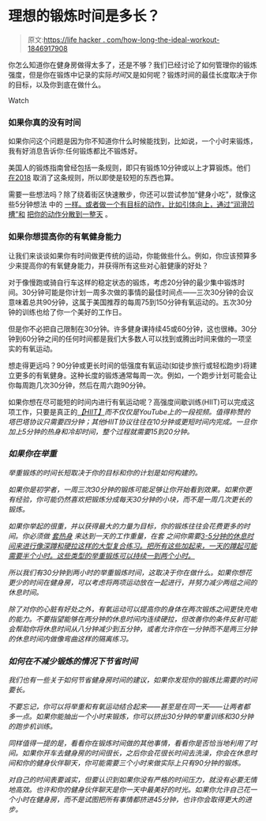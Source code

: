 # 理想的锻炼时间是多长？

> 原文:[https://life hacker . com/how-long-the-ideal-workout-1846917908](https://lifehacker.com/how-long-is-the-ideal-workout-1846917908)

你怎么知道你在健身房做得太多了，还是不够？我们已经讨论了如何管理你的锻炼强度，但是你在锻炼中记录的实际*时间*又是如何呢？锻炼时间的最佳长度取决于你的目标，以及你到底在做什么。

Watch

### 如果你真的没有时间

如果你问这个问题是因为你不知道你什么时候能找到，比如说，一个小时来锻炼，我有好消息告诉你:任何锻炼都比不锻炼好。

美国人的锻炼指南曾经包括一条规则，即只有锻炼10分钟或以上才算锻炼。他们 [在2018](https://vitals.lifehacker.com/the-new-exercise-guidelines-are-even-easier-to-meet-1830380875) 取消了这条规则，所以即使是较短的东西也算。

需要一些想法吗？除了绕着街区快速散步，你还可以尝试参加“健身小吃”，就像这些5分钟想法 中的 [一样。或者做一个有目标的动作，比如引体向上，通过“润滑凹槽”和](https://vitals.lifehacker.com/stay-active-with-5-minute-fitness-snacks-1844306347) [把你的动作分散到一整天](https://vitals.lifehacker.com/do-more-pull-ups-or-push-ups-by-spreading-them-out-thro-1831586177) 。

### 如果你想提高你的有氧健身能力

让我们来谈谈如果你有时间做更传统的运动，你能做些什么。例如，你应该预算多少来提高你的有氧健身能力，并获得所有这些对心脏健康的好处？

对于像慢跑或骑自行车这样的稳定状态的锻炼，考虑20分钟的最少集中锻炼时间。30分钟可能是你计划一周多次做的事情的最佳时间点——三次30分钟的会议意味着总共90分钟，这属于美国推荐的每周75到150分钟有氧运动的。五次30分钟的训练也给了你一个美好的工作日。

但是你不必把自己限制在30分钟。许多健身课持续45或60分钟，这也很棒。30分钟到60分钟之间的任何时间都是我们大多数人可以找到或腾出时间来做的一项坚实的有氧运动。

想走得更远吗？90分钟或更长时间的低强度有氧运动(如徒步旅行或轻松跑步)将建立更多的有氧健身。这种长度的锻炼通常每周一次。例如，一个跑步计划可能会让你每周跑几次30分钟，然后在周六跑90分钟。

如果你想在尽可能短的时间内进行有氧运动呢？高强度间歇训练(HIIT)可以完成这项工作，只要是真正的[*【HIIT】*](https://vitals.lifehacker.com/most-hiit-workouts-arent-really-hiit-1846409560)*而不仅仅是YouTube上的一段视频。值得称赞的塔巴塔协议只需要四分钟；其他HIIT协议往往在10分钟或更短时间内完成。一旦你加上5分钟的热身和冷却时间，整个过程就需要15到20分钟。*

### *如果你在举重*

*举重锻炼的时间长短取决于你的目标和你的计划是如何构建的。*

*如果你是初学者，一周三次30分钟的锻炼可能足够让你开始看到效果。如果你更有经验，你可能仍然喜欢把锻炼分成每天30分钟的小块，而不是一周几次更长的锻炼。*

*如果你举起的很重，并以获得最大的力量为目标，你的锻炼往往会花费更多的时间。你必须做 [套热身](https://vitals.lifehacker.com/your-lifting-warmup-should-be-about-more-than-your-musc-1846862963) 来达到一天的工作重量，在套 之间你需要[3-5分钟的休息时间来进行像深蹲和硬拉这样的大型复合练习。把所有这些加起来，一天的蹲起可能需要半个小时。这些类型的举重锻炼可以持续一到两个小时。](https://vitals.lifehacker.com/how-long-you-should-rest-between-sets-for-the-biggest-t-1782785683)*

*所以我们有30分钟到两小时的举重锻炼时间，这取决于你在做什么。如果你想花更少的时间在健身房，可以考虑将两项运动放在一起进行，并努力减少两组之间的休息时间。*

*除了对你的心脏有好处之外，有氧运动可以提高你的身体在两次锻炼之间更快充电的能力。不要指望能够在两分钟的休息时间内连续硬拉，但改善你的条件反射可能会帮助你将休息时间从八分钟减少到五分钟，或者允许你在一分钟而不是两三分钟的休息时间内做像弯曲这样的隔离练习。*

### *如何在不减少锻炼的情况下节省时间*

*我们也有一些关于如何节省健身房时间的建议，如果你发现你的锻炼比需要的时间要长。*

*不要忘记，你可以将举重和有氧运动结合起来——甚至是在同一天——让两者都多一点。如果你能抽出一个小时来锻炼，你可以挤出30分钟的举重训练和30分钟的跑步机训练。*

*同样值得一提的是，看看你在锻炼时间做的其他事情，看看你是否恰当地利用了时间。如果你开车去健身房的时间很长，之后你会花很长时间去洗澡，你会在休息时间和你的健身伙伴聊天，你可能需要三个小时来做实际上只有90分钟的锻炼。*

*对自己的时间表要诚实，但要认识到如果你没有严格的时间压力，就没有必要无情地高效。也许和你的健身伙伴聊天是你一天中最美好的时光。如果你允许自己花一个小时在健身房，而不是试图把所有事情都挤进45分钟，也许你会取得更大的进步。*